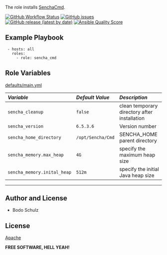 
The role installs [SenchaCmd](https://www.sencha.com/products/sencha-cmd/).


[![GitHub Workflow Status](https://img.shields.io/github/actions/workflow/status/bodsch/ansible-senchacmd/main.yml?branch=main)][ci]
[![GitHub issues](https://img.shields.io/github/issues/bodsch/ansible-senchacmd)][issues]
[![GitHub release (latest by date)](https://img.shields.io/github/v/release/bodsch/ansible-senchacmd)][releases]
[![Ansible Quality Score](https://img.shields.io/ansible/quality/50067?label=role%20quality)][quality]

[ci]: https://github.com/bodsch/ansible-senchacmd/actions
[issues]: https://github.com/bodsch/ansible-senchacmd/issues?q=is%3Aopen+is%3Aissue
[releases]: https://github.com/bodsch/ansible-senchacmd/releases
[quality]: https://galaxy.ansible.com/bodsch/senchacmd


## Example Playbook

```
 - hosts: all
   roles:
     - role: sencha_cmd
```

## Role Variables

[defaults/main.yml](defaults/main.yml)

| *Variable*                  | *Default Value*   | *Description* |
| :---                        | :---              | :--- |
| `sencha_cleanup`            | `false`           | clean temporary directory after installation  |
| `sencha_version`            | `6.5.3.6`         | Version number |
| `sencha_home_directory`     | `/opt/Sencha/Cmd` | SENCHA_HOME parent directory |
| `sencha_memory.max_heap`    | `4G`              | specify the maximum heap size |
| `sencha_memory.inital_heap` | `512m`            | specify the initial Java heap size |



----

## Author and License

- Bodo Schulz

## License

[Apache](LICENSE)

**FREE SOFTWARE, HELL YEAH!**
